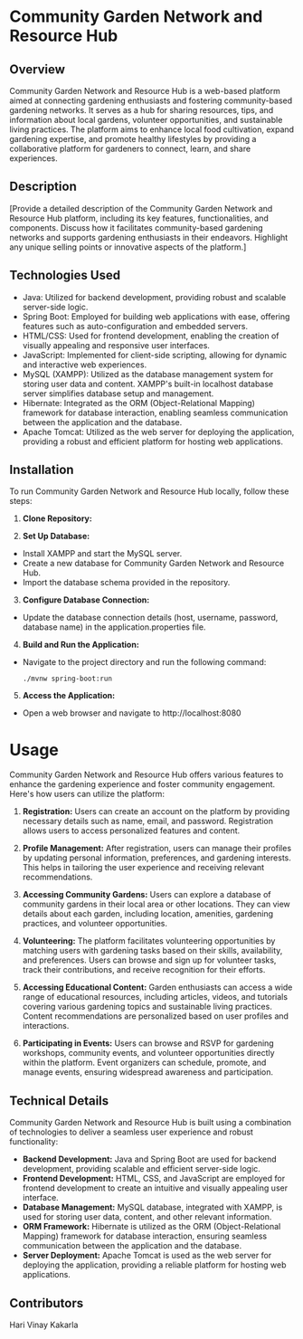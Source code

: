 # Community Garden Network and Resource Hub

## Overview

Community Garden Network and Resource Hub is a web-based platform aimed at connecting gardening enthusiasts and fostering community-based gardening networks. It serves as a hub for sharing resources, tips, and information about local gardens, volunteer opportunities, and sustainable living practices. The platform aims to enhance local food cultivation, expand gardening expertise, and promote healthy lifestyles by providing a collaborative platform for gardeners to connect, learn, and share experiences.

## Description

[Provide a detailed description of the Community Garden Network and Resource Hub platform, including its key features, functionalities, and components. Discuss how it facilitates community-based gardening networks and supports gardening enthusiasts in their endeavors. Highlight any unique selling points or innovative aspects of the platform.]

## Technologies Used

- Java: Utilized for backend development, providing robust and scalable server-side logic.
- Spring Boot: Employed for building web applications with ease, offering features such as auto-configuration and embedded servers.
- HTML/CSS: Used for frontend development, enabling the creation of visually appealing and responsive user interfaces.
- JavaScript: Implemented for client-side scripting, allowing for dynamic and interactive web experiences.
- MySQL (XAMPP): Utilized as the database management system for storing user data and content. XAMPP's built-in localhost database server simplifies database setup and management.
- Hibernate: Integrated as the ORM (Object-Relational Mapping) framework for database interaction, enabling seamless communication between the application and the database.
- Apache Tomcat: Utilized as the web server for deploying the application, providing a robust and efficient platform for hosting web applications.

## Installation

To run Community Garden Network and Resource Hub locally, follow these steps:

1. **Clone Repository:**



2. **Set Up Database:**
- Install XAMPP and start the MySQL server.
- Create a new database for Community Garden Network and Resource Hub.
- Import the database schema provided in the repository.

3. **Configure Database Connection:**
- Update the database connection details (host, username, password, database name) in the application.properties file.

4. **Build and Run the Application:**
- Navigate to the project directory and run the following command:
  ```
  ./mvnw spring-boot:run
  ```

5. **Access the Application:**
- Open a web browser and navigate to http://localhost:8080

# Usage

Community Garden Network and Resource Hub offers various features to enhance the gardening experience and foster community engagement. Here's how users can utilize the platform:

1. **Registration:** Users can create an account on the platform by providing necessary details such as name, email, and password. Registration allows users to access personalized features and content.

2. **Profile Management:** After registration, users can manage their profiles by updating personal information, preferences, and gardening interests. This helps in tailoring the user experience and receiving relevant recommendations.

3. **Accessing Community Gardens:** Users can explore a database of community gardens in their local area or other locations. They can view details about each garden, including location, amenities, gardening practices, and volunteer opportunities.

4. **Volunteering:** The platform facilitates volunteering opportunities by matching users with gardening tasks based on their skills, availability, and preferences. Users can browse and sign up for volunteer tasks, track their contributions, and receive recognition for their efforts.

5. **Accessing Educational Content:** Garden enthusiasts can access a wide range of educational resources, including articles, videos, and tutorials covering various gardening topics and sustainable living practices. Content recommendations are personalized based on user profiles and interactions.

6. **Participating in Events:** Users can browse and RSVP for gardening workshops, community events, and volunteer opportunities directly within the platform. Event organizers can schedule, promote, and manage events, ensuring widespread awareness and participation.

## Technical Details

Community Garden Network and Resource Hub is built using a combination of technologies to deliver a seamless user experience and robust functionality:

- **Backend Development:** Java and Spring Boot are used for backend development, providing scalable and efficient server-side logic.
- **Frontend Development:** HTML, CSS, and JavaScript are employed for frontend development to create an intuitive and visually appealing user interface.
- **Database Management:** MySQL database, integrated with XAMPP, is used for storing user data, content, and other relevant information.
- **ORM Framework:** Hibernate is utilized as the ORM (Object-Relational Mapping) framework for database interaction, ensuring seamless communication between the application and the database.
- **Server Deployment:** Apache Tomcat is used as the web server for deploying the application, providing a reliable platform for hosting web applications.

## Contributors

Hari Vinay Kakarla
